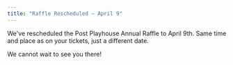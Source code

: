 ```yaml
---
title: "Raffle Rescheduled — April 9"
---
```


We've rescheduled the Post Playhouse Annual Raffle to April 9th. Same time and place as on your tickets, just a different date.

We cannot wait to see you there!
